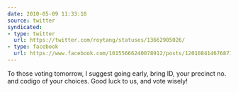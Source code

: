 ```yaml
---
date: 2010-05-09 11:33:18
source: twitter
syndicated:
- type: twitter
  url: https://twitter.com/roytang/statuses/13662905026/
- type: facebook
  url: https://www.facebook.com/10155666240078912/posts/120108414676871
---
```


To those voting tomorrow, I suggest going early, bring ID, your precinct no. and codigo of your choices. Good luck to us, and vote wisely!